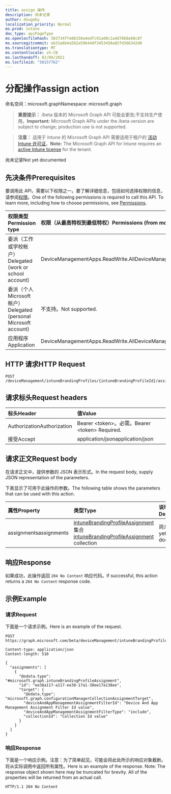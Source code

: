 ```yaml
---
title: assign 操作
description: 尚未记录
author: dougeby
localization_priority: Normal
ms.prod: intune
doc_type: apiPageType
ms.openlocfilehash: 503734ffe88150a4edfc91ad0c1a4d7868e88c8f
ms.sourcegitcommit: eb31a6b4a582a59b44df3453450a82fd366342d0
ms.translationtype: MT
ms.contentlocale: zh-CN
ms.lasthandoff: 02/09/2021
ms.locfileid: "50157762"
---
```

# <a name="assign-action"></a><span data-ttu-id="289c1-103">分配操作</span><span class="sxs-lookup"><span data-stu-id="289c1-103">assign action</span></span>

<span data-ttu-id="289c1-104">命名空间：microsoft.graph</span><span class="sxs-lookup"><span data-stu-id="289c1-104">Namespace: microsoft.graph</span></span>

> <span data-ttu-id="289c1-105">**重要提示：** /beta 版本的 Microsoft Graph API 可能会更改;不支持生产使用。</span><span class="sxs-lookup"><span data-stu-id="289c1-105">**Important:** Microsoft Graph APIs under the /beta version are subject to change; production use is not supported.</span></span>

> <span data-ttu-id="289c1-106">**注意：** 适用于 Intune 的 Microsoft Graph API 需要适用于租户的 [活动 Intune 许可证](https://go.microsoft.com/fwlink/?linkid=839381)。</span><span class="sxs-lookup"><span data-stu-id="289c1-106">**Note:** The Microsoft Graph API for Intune requires an [active Intune license](https://go.microsoft.com/fwlink/?linkid=839381) for the tenant.</span></span>

<span data-ttu-id="289c1-107">尚未记录</span><span class="sxs-lookup"><span data-stu-id="289c1-107">Not yet documented</span></span>

## <a name="prerequisites"></a><span data-ttu-id="289c1-108">先决条件</span><span class="sxs-lookup"><span data-stu-id="289c1-108">Prerequisites</span></span>
<span data-ttu-id="289c1-p101">要调用此 API，需要以下权限之一。要了解详细信息，包括如何选择权限的信息，请参阅[权限](/graph/permissions-reference)。</span><span class="sxs-lookup"><span data-stu-id="289c1-p101">One of the following permissions is required to call this API. To learn more, including how to choose permissions, see [Permissions](/graph/permissions-reference).</span></span>

|<span data-ttu-id="289c1-111">权限类型</span><span class="sxs-lookup"><span data-stu-id="289c1-111">Permission type</span></span>|<span data-ttu-id="289c1-112">权限（从最高特权到最低特权）</span><span class="sxs-lookup"><span data-stu-id="289c1-112">Permissions (from most to least privileged)</span></span>|
|:---|:---|
|<span data-ttu-id="289c1-113">委派（工作或学校帐户）</span><span class="sxs-lookup"><span data-stu-id="289c1-113">Delegated (work or school account)</span></span>|<span data-ttu-id="289c1-114">DeviceManagementApps.ReadWrite.All</span><span class="sxs-lookup"><span data-stu-id="289c1-114">DeviceManagementApps.ReadWrite.All</span></span>|
|<span data-ttu-id="289c1-115">委派（个人 Microsoft 帐户）</span><span class="sxs-lookup"><span data-stu-id="289c1-115">Delegated (personal Microsoft account)</span></span>|<span data-ttu-id="289c1-116">不支持。</span><span class="sxs-lookup"><span data-stu-id="289c1-116">Not supported.</span></span>|
|<span data-ttu-id="289c1-117">应用程序</span><span class="sxs-lookup"><span data-stu-id="289c1-117">Application</span></span>|<span data-ttu-id="289c1-118">DeviceManagementApps.ReadWrite.All</span><span class="sxs-lookup"><span data-stu-id="289c1-118">DeviceManagementApps.ReadWrite.All</span></span>|

## <a name="http-request"></a><span data-ttu-id="289c1-119">HTTP 请求</span><span class="sxs-lookup"><span data-stu-id="289c1-119">HTTP Request</span></span>
<!-- {
  "blockType": "ignored"
}
-->
``` http
POST /deviceManagement/intuneBrandingProfiles/{intuneBrandingProfileId}/assign
```

## <a name="request-headers"></a><span data-ttu-id="289c1-120">请求标头</span><span class="sxs-lookup"><span data-stu-id="289c1-120">Request headers</span></span>
|<span data-ttu-id="289c1-121">标头</span><span class="sxs-lookup"><span data-stu-id="289c1-121">Header</span></span>|<span data-ttu-id="289c1-122">值</span><span class="sxs-lookup"><span data-stu-id="289c1-122">Value</span></span>|
|:---|:---|
|<span data-ttu-id="289c1-123">Authorization</span><span class="sxs-lookup"><span data-stu-id="289c1-123">Authorization</span></span>|<span data-ttu-id="289c1-124">Bearer &lt;token&gt;。必需。</span><span class="sxs-lookup"><span data-stu-id="289c1-124">Bearer &lt;token&gt; Required.</span></span>|
|<span data-ttu-id="289c1-125">接受</span><span class="sxs-lookup"><span data-stu-id="289c1-125">Accept</span></span>|<span data-ttu-id="289c1-126">application/json</span><span class="sxs-lookup"><span data-stu-id="289c1-126">application/json</span></span>|

## <a name="request-body"></a><span data-ttu-id="289c1-127">请求正文</span><span class="sxs-lookup"><span data-stu-id="289c1-127">Request body</span></span>
<span data-ttu-id="289c1-128">在请求正文中，提供参数的 JSON 表示形式。</span><span class="sxs-lookup"><span data-stu-id="289c1-128">In the request body, supply JSON representation of the parameters.</span></span>

<span data-ttu-id="289c1-129">下表显示了可用于此操作的参数。</span><span class="sxs-lookup"><span data-stu-id="289c1-129">The following table shows the parameters that can be used with this action.</span></span>

|<span data-ttu-id="289c1-130">属性</span><span class="sxs-lookup"><span data-stu-id="289c1-130">Property</span></span>|<span data-ttu-id="289c1-131">类型</span><span class="sxs-lookup"><span data-stu-id="289c1-131">Type</span></span>|<span data-ttu-id="289c1-132">说明</span><span class="sxs-lookup"><span data-stu-id="289c1-132">Description</span></span>|
|:---|:---|:---|
|<span data-ttu-id="289c1-133">assignments</span><span class="sxs-lookup"><span data-stu-id="289c1-133">assignments</span></span>|<span data-ttu-id="289c1-134">[intuneBrandingProfileAssignment](../resources/intune-wip-intunebrandingprofileassignment.md) 集合</span><span class="sxs-lookup"><span data-stu-id="289c1-134">[intuneBrandingProfileAssignment](../resources/intune-wip-intunebrandingprofileassignment.md) collection</span></span>|<span data-ttu-id="289c1-135">尚未记录</span><span class="sxs-lookup"><span data-stu-id="289c1-135">Not yet documented</span></span>|



## <a name="response"></a><span data-ttu-id="289c1-136">响应</span><span class="sxs-lookup"><span data-stu-id="289c1-136">Response</span></span>
<span data-ttu-id="289c1-137">如果成功，此操作返回 `204 No Content` 响应代码。</span><span class="sxs-lookup"><span data-stu-id="289c1-137">If successful, this action returns a `204 No Content` response code.</span></span>

## <a name="example"></a><span data-ttu-id="289c1-138">示例</span><span class="sxs-lookup"><span data-stu-id="289c1-138">Example</span></span>

### <a name="request"></a><span data-ttu-id="289c1-139">请求</span><span class="sxs-lookup"><span data-stu-id="289c1-139">Request</span></span>
<span data-ttu-id="289c1-140">下面是一个请求示例。</span><span class="sxs-lookup"><span data-stu-id="289c1-140">Here is an example of the request.</span></span>
``` http
POST https://graph.microsoft.com/beta/deviceManagement/intuneBrandingProfiles/{intuneBrandingProfileId}/assign

Content-type: application/json
Content-length: 510

{
  "assignments": [
    {
      "@odata.type": "#microsoft.graph.intuneBrandingProfileAssignment",
      "id": "ee38a117-a117-ee38-17a1-38ee17a138ee",
      "target": {
        "@odata.type": "microsoft.graph.configurationManagerCollectionAssignmentTarget",
        "deviceAndAppManagementAssignmentFilterId": "Device And App Management Assignment Filter Id value",
        "deviceAndAppManagementAssignmentFilterType": "include",
        "collectionId": "Collection Id value"
      }
    }
  ]
}
```

### <a name="response"></a><span data-ttu-id="289c1-141">响应</span><span class="sxs-lookup"><span data-stu-id="289c1-141">Response</span></span>
<span data-ttu-id="289c1-p102">下面是一个响应示例。注意：为了简单起见，可能会将此处所示的响应对象截断。将从实际调用中返回所有属性。</span><span class="sxs-lookup"><span data-stu-id="289c1-p102">Here is an example of the response. Note: The response object shown here may be truncated for brevity. All of the properties will be returned from an actual call.</span></span>
``` http
HTTP/1.1 204 No Content
```




